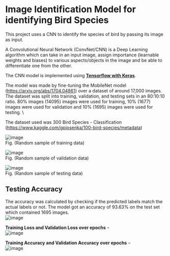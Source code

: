 # Image Identification Model for identifying Bird Species

This project uses a CNN to identify the species of bird by passing its image as input.

A Convolutional Neural Network (ConvNet/CNN) is a Deep Learning algorithm which can take in an input image, assign importance (learnable weights and biases) 
to various aspects/objects in the image and be able to differentiate one from the other.

The CNN model is implemented using **[Tensorflow with Keras](https://www.tensorflow.org/)**.

The model was made by fine-tuning the MobileNet model (https://arxiv.org/abs/1704.04861) over a dataset of around 17,000 images. \
The dataset was split into training, validation, and testing sets in an 80:10:10 ratio. 80% images (14095) images were used for training, 10% (1677) images were used for validation and 10% (1695) images were used for testing. \

The dataset used was 300 Bird Species - Classification (https://www.kaggle.com/gpiosenka/100-bird-species/metadata)

![image](https://user-images.githubusercontent.com/63246596/133881604-a17e4339-a558-4a4a-bde6-0cc1d6e2adba.png) \
Fig. (Random sample of training data) 

![image](https://user-images.githubusercontent.com/63246596/133881624-940bf876-5539-4567-af3c-59c15130238d.png) \
Fig. (Random sample of validation data) 

![image](https://user-images.githubusercontent.com/63246596/133881630-8a671dd7-888f-4eca-955b-429fd365fb2a.png) \
Fig. (Random sample of testing data)

## Testing Accuracy

The accuracy was calculated by checking if the predicted labels match the actual labels or not. The model got an accuracy of 93.63% on the test set which contained 1695 images. \
![image](https://user-images.githubusercontent.com/63246596/133881659-26474904-14e2-47d3-b684-d391a8181c2b.png)

**Training Loss and Validation Loss over epochs** – \
![image](https://user-images.githubusercontent.com/63246596/133881669-fb078476-bbc2-48a1-992b-886c70b439ae.png) 

**Training Accuracy and Validation Accuracy over epochs** – \
![image](https://user-images.githubusercontent.com/63246596/133881691-2d398eff-3bdf-4df7-b99c-f0476750b2ed.png)
